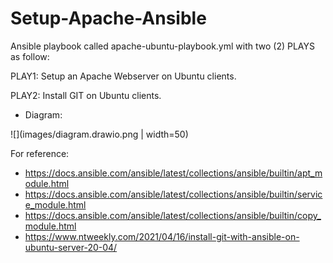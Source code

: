 # Setup-Apache-Ansible

Ansible playbook called apache-ubuntu-playbook.yml with two (2) PLAYS as follow:

PLAY1: Setup an Apache Webserver on Ubuntu clients.

PLAY2: Install GIT on Ubuntu clients.

- Diagram:

![](images/diagram.drawio.png | width=50)

For reference:

- https://docs.ansible.com/ansible/latest/collections/ansible/builtin/apt_module.html 
- https://docs.ansible.com/ansible/latest/collections/ansible/builtin/service_module.html 
- https://docs.ansible.com/ansible/latest/collections/ansible/builtin/copy_module.html
- https://www.ntweekly.com/2021/04/16/install-git-with-ansible-on-ubuntu-server-20-04/



